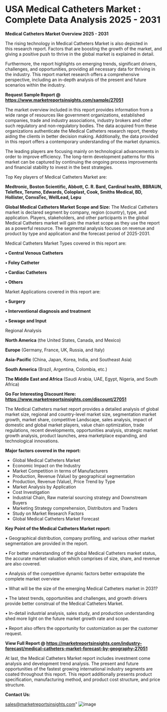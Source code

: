  # USA Medical Catheters Market : Complete Data Analysis 2025 - 2031

<Strong> Medical Catheters Market Overview 2025 - 2031</strong>

The rising technology in Medical Catheters Market is also depicted in this research report. Factors that are boosting the growth of the market, and giving a positive push to thrive in the global market is explained in detail.

Furthermore, the report highlights on emerging trends, significant drivers, challenges, and opportunities, providing all necessary data for thriving in the industry. This report market research offers a comprehensive perspective, including an in-depth analysis of the present and future scenarios within the industry.

<strong>Request Sample Report @ <a href=https://www.marketreportsinsights.com/sample/27051>https://www.marketreportsinsights.com/sample/27051</a></strong>

The market overview included in this report provides information from a wide range of resources like government organizations, established companies, trade and industry associations, industry brokers and other such regulatory and non-regulatory bodies. The data acquired from these organizations authenticate the Medical Catheters research report, thereby aiding the clients in better decision making. Additionally, the data provided in this report offers a contemporary understanding of the market dynamics.

The leading players are focusing mainly on technological advancements in order to improve efficiency. The long-term development patterns for this market can be captured by continuing the ongoing process improvements and financial stability to invest in the best strategies.

Top Key players of Medical Catheters Market are:

<strong>Medtronic, Boston Scientific, Abbott, C. R. Bard, Cardinal health, BBRAUN, Teleflex, Terumo, Edwards, Coloplast, Cook, Smiths Medical, BD, Hollister, ConvaTec, WellLead, Lepu</strong>

<strong><b>Global Medical Catheters Market Scope and Size:</b></strong>
The Medical Catheters market is declared segment by company, region (country), type, and application. Players, stakeholders, and other participants in the global Medical Catheters market will gain the market scope as they use the report as a powerful resource. The segmental analysis focuses on revenue and product by type and application and the forecast period of 2025-2031.

Medical Catheters Market Types covered in this report are:

<strong>• Central Venous Catheters

• Foley Catheter

• Cardiac Catheters

• Others</strong>

Market Applications covered in this report are:

<strong>• Surgery

• Interventional diagnosis and treatment

• Sewage and Input</strong> 

Regional Analysis

<strong>North America</strong> (the United States, Canada, and Mexico)

<strong>Europe</strong> (Germany, France, UK, Russia, and Italy)

<strong>Asia-Pacific</strong> (China, Japan, Korea, India, and Southeast Asia)

<strong>South America</strong> (Brazil, Argentina, Colombia, etc.)

<strong>The Middle East and Africa</strong> (Saudi Arabia, UAE, Egypt, Nigeria, and South Africa)

<strong>Go For Interesting Discount Here: <a href=https://www.marketreportsinsights.com/discount/27051>https://www.marketreportsinsights.com/discount/27051</a></strong>

The Medical Catheters market report provides a detailed analysis of global market size, regional and country-level market size, segmentation market growth, market share, competitive Landscape, sales analysis, impact of domestic and global market players, value chain optimization, trade regulations, recent developments, opportunities analysis, strategic market growth analysis, product launches, area marketplace expanding, and technological innovations.

<strong><b>Major factors covered in the report:</b></strong>
<ul>
  <li>Global Medical Catheters Market </li>
  <li>Economic Impact on the Industry</li>
  <li>Market Competition in terms of Manufacturers</li>
  <li>Production, Revenue (Value) by geographical segmentation</li>
  <li>Production, Revenue (Value), Price Trend by Type</li>
  <li>Market Analysis by Application</li>
  <li>Cost Investigation</li>
  <li>Industrial Chain, Raw material sourcing strategy and Downstream Buyers</li>
  <li>Marketing Strategy comprehension, Distributors and Traders</li>
  <li>Study on Market Research Factors</li>
  <li>Global Medical Catheters Market Forecast</li>
</ul>

<strong><b>Key Point of the Medical Catheters Market report:</b></strong>

• Geographical distribution, company profiling, and various other market segmentation are provided in the report.

• For better understanding of the global Medical Catheters market status, the accurate market valuation which comprises of size, share, and revenue are also covered.

• Analysis of the competitive dynamic factors better extrapolate the complete market overview

• What will be the size of the emerging Medical Catheters market in 2031?

• The latest trends, opportunities and challenges, and growth drivers provide better construal of the Medical Catheters Market.

• In-detail industrial analysis, sales study, and production understanding shed more light on the future market growth rate and scope.

• Report also offers the opportunity for customization as per the customer request.

<strong><b>View Full Report @ <a href=https://marketreportsinsights.com/industry-forecast/medical-catheters-market-forecast-by-geography-27051>https://marketreportsinsights.com/industry-forecast/medical-catheters-market-forecast-by-geography-27051</a></b></strong>


At last, the Medical Catheters Market report includes investment come analysis and development trend analysis. The present and future opportunities of the fastest growing international industry segments are coated throughout this report. This report additionally presents product specification, manufacturing method, and product cost structure, and price structure.

<strong>Contact Us:</strong>

sales@marketreportsinsights.com"
![image](https://github.com/user-attachments/assets/7c5229a4-cf1b-4935-a883-10cccf27107a)
